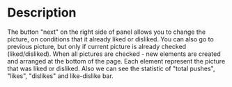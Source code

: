# Description
The button "next" on the right side of panel allows you to change the picture,
on conditions that it already liked or disliked. You can also go to previous picture,
 but only if current picture is already checked (liked/disliked). When all pictures
  are checked - new elements are created and arranged at the bottom of the page. Each 
  element represent the picture that was liked or disliked. Also we can see 
  the statistic of "total pushes", "likes", "dislikes" and like-dislike bar.

